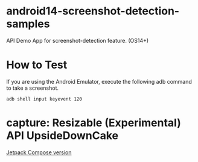 # android14-screenshot-detection-samples
API Demo App for screenshot-detection feature. (OS14+)

# How to Test

If you are using the Android Emulator, execute the following adb command to take a screenshot.<br>
```
adb shell input keyevent 120
```

# capture: Resizable (Experimental) API UpsideDownCake

[Jetpack Compose version](https://user-images.githubusercontent.com/16476224/235303322-5e56e084-7a1a-476b-bacb-1a43c3ef8cc5.webm)
